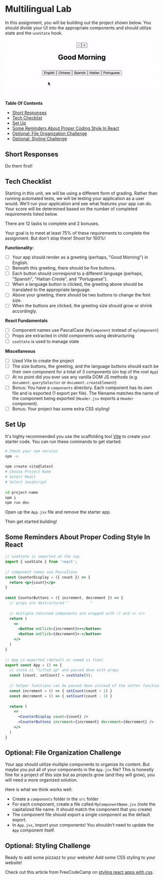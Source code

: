 # Multilingual Lab

In this assignment, you will be building out the project shown below. You should divide your UI into the appropriate components and should utilize state and the `useState` hook. 

![demo](./demo.gif)

**Table Of Contents**

- [Short Responses](#short-responses)
- [Tech Checklist](#tech-checklist)
- [Set Up](#set-up)
- [Some Reminders About Proper Coding Style In React](#some-reminders-about-proper-coding-style-in-react)
- [Optional: File Organization Challenge](#optional-file-organization-challenge)
- [Optional: Styling Challenge](#optional-styling-challenge)

## Short Responses

Do them first!

## Tech Checklist

Starting in this unit, we will be using a different form of grading. Rather than running automated tests, we will be testing your application as a user would. We'll run your application and see what features your app can do. Your score will be determined based on the number of completed requirements listed below.

There are 12 tasks to complete and 2 bonuses.

Your goal is to meet at least 75% of these requirements to complete the assignment. But don't stop there! Shoot for 100%! 

**Functionality:**
- [ ] Your app should render as a greeting (perhaps, "Good Morning") in English. 
- [ ] Beneath this greeting, there should be five buttons. 
- [ ] Each button should correspond to a different language (perhaps, "Spanish", "Haitian Creole", and "Portuguese"). 
- [ ] When a language button is clicked, the greeting above should be translated to the appropriate language.
- [ ] Above your greeting, there should be two buttons to change the font size.
- [ ] When the buttons are clicked, the greeting size should grow or shrink accordingly. 

**React Fundamentals**
- [ ] Component names use PascalCase (`MyComponent` instead of `myComponent`)
- [ ] Props are extracted in child components using destructuring
- [ ] `useState` is used to manage state

**Miscellaneous**
- [ ] Used Vite to create the project
- [ ] The size buttons, the greeting, and the language buttons should each be their own component for a total of 3 components (on top of the root `App`)
- [ ] At no point did you ever use any vanilla DOM JS methods (e.g. `document.querySelector` or `document.createElement`)
- [ ] Bonus: You have a `components` directory. Each component has its own file and is exported (1 export per file). The filename matches the name of the component being exported (`Header.jsx` exports a `Header` component).
- [ ] Bonus: Your project has some extra CSS styling!

## Set Up
It's highly recommended you use the scaffolding tool [Vite](https://vitejs.dev/guide/) to create your starter code. You can run these commands to get started:

```sh
# Check your npm version
npm -v 

npm create vite@latest
# Choose Project Name
# Select React
# Select JavaScript

cd project-name
npm i
npm run dev
```

Open up the `App.jsx` file and remove the starter app.

Then get started building!

## Some Reminders About Proper Coding Style In React

```jsx
// useState is imported at the top
import { useState } from 'react';

// component names use PascalCase
const CounterDisplay = ({ count }) => {
  return <p>{count}</p>
}

const CounterButtons = ({ increment, decrement }) => {
  // props are destructured ^          ^
  
  // multiple returned components are wrapped with () and <> </>
  return (
    <>
      <button onClick={increment}>+</button>
      <button onClick={decrement}>-</button>
    </>
  )
}

// App is exported (default or named is fine)
export const App = () => {
  // state is "lifted up" and passed down with props
  const [count, setCount] = useState(0);

  // helper functions can be passed down instead of the setter function itself
  const increment = () => { setCount(count + 1) }
  const decrement = () => { setCount(count - 1) }

  return (
    <>
      <CounterDisplay count={count} />
      <CounterButtons increment={increment} decrement={decrement} />
    </>
  )
}
```

## Optional: File Organization Challenge

Your app should utilize multiple components to organize its content. But maybe you put all of your components in the `App.jsx` file? This is honestly fine for a project of this size but as projects grow (and they will grow), you will need a more organized solution.

Here is what we think works well:
* Create a `components` folder in the `src` folder
* For each component, create a file called `MyComponentName.jsx` (note the capitalized file name. It should match the component that you create)
* The component file should export a single component as the default export.
* In `App.jsx`, import your components! You shouldn't need to update the `App` component itself.

## Optional: Styling Challenge

Ready to add some pizzazz to your website! Add some CSS styling to your website!

Check out this article from FreeCodeCamp on [styling react apps with css](https://www.freecodecamp.org/news/style-react-apps-with-css/).


